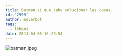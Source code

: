```yaml
---
title: Batman sí que sabe solucionar las cosas...
id: '2999'
author: neverbot
tags:
  - Tebeos
date: 2011-04-05 16:29:54
---
```


![batman.jpeg](./batman.jpg)